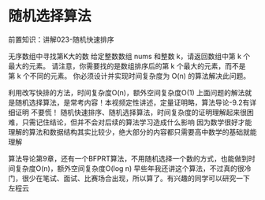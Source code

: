 <!-- Slide number: 1 -->
# 随机选择算法
前置知识：讲解023-随机快速排序

无序数组中寻找第K大的数
给定整数数组 nums 和整数 k，请返回数组中第 k 个最大的元素。
请注意，你需要找的是数组排序后的第 k 个最大的元素，而不是第 k 个不同的元素。
你必须设计并实现时间复杂度为 O(n) 的算法解决此问题。

利用改写快排的方法，时间复杂度O(n)，额外空间复杂度O(1)
上面问题的解法就是随机选择算法，是常考内容！本视频定性讲述，定量证明略，算法导论-9.2有详细证明
不要慌！
随机快速排序、随机选择算法，时间复杂度的证明理解起来很困难，只需记住结论，但并不会对后续的算法学习造成什么影响
因为数学很好才能理解的算法和数据结构其实比较少，绝大部分的内容都只需要高中数学的基础就能理解

算法导论第9章，还有一个BFPRT算法，不用随机选择一个数的方式，也能做到时间复杂度O(n)，额外空间复杂度O(log n)
早些年我还讲这个算法，不过真的很冷门，很少在笔试、面试、比赛场合出现，所以算了。有兴趣的同学可以研究一下
左程云